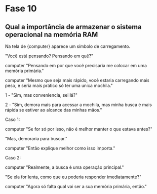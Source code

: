 # Fase 10

## Qual a importância de armazenar o sistema operacional na memória RAM

Na tela de {computer} aparece um símbolo de carregamento.

"Você está pensando? Pensando em quê?"

computer "Pensando em por que você precisaria me colocar em uma memória primária."

computer "Mesmo que seja mais rápido, você estaria carregando mais peso, e seria mais prático só ter uma unica mochila."

1 - "Sim, mas conveniencia, sei lá?"

2 - "Sim, demora mais para acessar a mochila, mas minha busca é mais rápida se estiver ao alcance das minhas mãos."

Caso 1:

computer "Se for só por isso, não é melhor manter o que estava antes?"

"Mas, demoraria para buscar."

computer "Então explique melhor como isso importa."

Caso 2:

computer "Realmente, a busca é uma operação principal."

 "Se ela for lenta, como que eu poderia responder imediatamente?"

computer "Agora só falta qual vai ser a sua memória primária, então."

